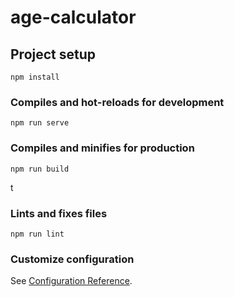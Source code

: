 # age-calculator

## Project setup
```
npm install
```

### Compiles and hot-reloads for development
```
npm run serve
```

### Compiles and minifies for production
```
npm run build
```
t
### Lints and fixes files
```
npm run lint
```

### Customize configuration
See [Configuration Reference](https://cli.vuejs.org/config/).
